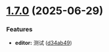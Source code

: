 # [1.7.0](https://github.com/fevrax/json-tools/compare/v1.6.12...v1.7.0) (2025-06-29)


### Features

* **editor:** 测试 ([d34ab49](https://github.com/fevrax/json-tools/commit/d34ab498924b76380d2e68425a0ec3db290509d8))
